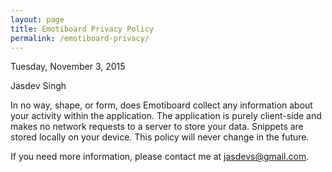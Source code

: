 ```yaml
---
layout: page
title: Emotiboard Privacy Policy
permalink: /emotiboard-privacy/
---
```


Tuesday, November 3, 2015

Jasdev Singh

In no way, shape, or form, does Emotiboard collect any information about your activity within the application. The application is purely client-side and makes no network requests to a server to store your data. Snippets are stored locally on your device. This policy will never change in the future.

If you need more information, please contact me at jasdevs@gmail.com.